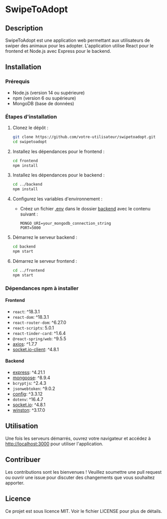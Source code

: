 # SwipeToAdopt

## Description

SwipeToAdopt est une application web permettant aux utilisateurs de swiper des animaux pour les adopter. L'application utilise React pour le frontend et Node.js avec Express pour le backend.

## Installation

### Prérequis

- Node.js (version 14 ou supérieure)
- npm (version 6 ou supérieure)
- MongoDB (base de données)

### Étapes d'installation

1. Clonez le dépôt :

   ```sh
   git clone https://github.com/votre-utilisateur/swipetoadopt.git
   cd swipetoadopt
   ```

2. Installez les dépendances pour le frontend :

   ```sh
   cd frontend
   npm install
   ```

3. Installez les dépendances pour le backend :

   ```sh
   cd ../backend
   npm install
   ```

4. Configurez les variables d'environnement :

   - Créez un fichier [.env](http://_vscodecontentref_/1) dans le dossier [backend](http://_vscodecontentref_/2) avec le contenu suivant :
     ```
     MONGO_URI=your_mongodb_connection_string
     PORT=5000
     ```

5. Démarrez le serveur backend :

   ```sh
   cd backend
   npm start
   ```

6. Démarrez le serveur frontend :
   ```sh
   cd ../frontend
   npm start
   ```

### Dépendances npm à installer

#### Frontend

- `react`: ^18.3.1
- `react-dom`: ^18.3.1
- `react-router-dom`: ^6.27.0
- `react-scripts`: 5.0.1
- `react-tinder-card`: ^1.6.4
- `@react-spring/web`: ^9.5.5
- [axios](http://_vscodecontentref_/3): ^1.7.7
- [socket.io-client](http://_vscodecontentref_/4): ^4.8.1

#### Backend

- [express](http://_vscodecontentref_/5): ^4.21.1
- [mongoose](http://_vscodecontentref_/6): ^8.9.4
- `bcryptjs`: ^2.4.3
- `jsonwebtoken`: ^9.0.2
- [config](http://_vscodecontentref_/7): ^3.3.12
- `dotenv`: ^16.4.7
- [socket.io](http://_vscodecontentref_/8): ^4.8.1
- [winston](http://_vscodecontentref_/9): ^3.17.0

## Utilisation

Une fois les serveurs démarrés, ouvrez votre navigateur et accédez à [http://localhost:3000](http://_vscodecontentref_/10) pour utiliser l'application.

## Contribuer

Les contributions sont les bienvenues ! Veuillez soumettre une pull request ou ouvrir une issue pour discuter des changements que vous souhaitez apporter.

## Licence

Ce projet est sous licence MIT. Voir le fichier LICENSE pour plus de détails.
